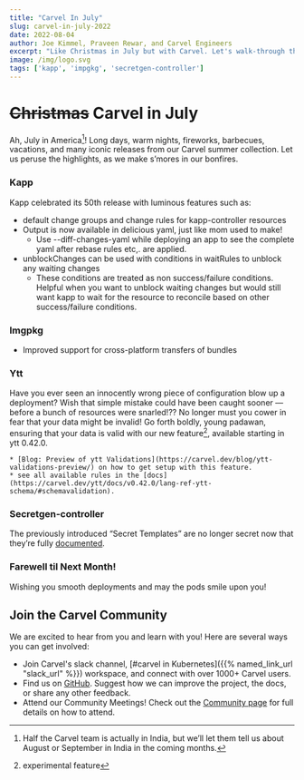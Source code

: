 ```yaml
---
title: "Carvel In July"
slug: carvel-in-july-2022
date: 2022-08-04
author: Joe Kimmel, Praveen Rewar, and Carvel Engineers
excerpt: "Like Christmas in July but with Carvel. Let's walk-through the highlights of what the team has worked on last month."
image: /img/logo.svg
tags: ['kapp', 'impgkg', 'secretgen-controller']
---
```

# ~~Christmas~~ Carvel in July

Ah, July in America[^1]! Long days, warm nights, fireworks, barbecues, vacations, and many iconic releases from our Carvel summer collection. Let us peruse the highlights, as we make s’mores in our bonfires.


### Kapp

Kapp celebrated its 50th release with luminous features such as:


* default change groups and change rules for kapp-controller resources
* Output is now available in delicious yaml, just like mom used to make!
    * Use --diff-changes-yaml while deploying an app to see the complete yaml after rebase rules etc,. are applied.
* unblockChanges can be used with conditions in waitRules to unblock any waiting changes
    * These conditions are treated as non success/failure conditions. Helpful when you want to unblock waiting changes but would still want kapp to wait for the resource to reconcile based on other success/failure conditions. 


### Imgpkg

* Improved support for cross-platform transfers of bundles


### Ytt

Have you ever seen an innocently wrong piece of configuration blow up a deployment? Wish that simple mistake could have been caught sooner — before a bunch of resources were snarled!?? No longer must you cower in fear that your data might be invalid!
Go forth boldly, young padawan, ensuring that your data is valid with our new feature[^2], available starting in ytt 0.42.0.

    * [Blog: Preview of ytt Validations](https://carvel.dev/blog/ytt-validations-preview/) on how to get setup with this feature.
    * see all available rules in the [docs](https://carvel.dev/ytt/docs/v0.42.0/lang-ref-ytt-schema/#schemavalidation).


### Secretgen-controller

The previously introduced “Secret Templates” are no longer secret now that they’re fully [documented](https://github.com/vmware-tanzu/carvel-secretgen-controller/blob/develop/docs/secret-template.md).


### Farewell til Next Month!

Wishing you smooth deployments and may the pods smile upon you!

[^1]: Half the Carvel team is actually in India, but we’ll let them tell us about August or September in India in the coming months.
[^2]: experimental feature

## Join the Carvel Community

We are excited to hear from you and learn with you! Here are several ways you can get involved:

* Join Carvel's slack channel, [#carvel in Kubernetes]({{% named_link_url "slack_url" %}}) workspace, and connect with over 1000+ Carvel users.
* Find us on [GitHub](https://github.com/vmware-tanzu/carvel). Suggest how we can improve the project, the docs, or share any other feedback.
* Attend our Community Meetings! Check out the [Community page](/community/) for full details on how to attend.
